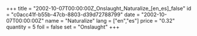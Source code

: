 +++
title = "2002-10-07T00:00:00Z_Onslaught_Naturalize_[en_es]_false"
id = "c0acc41f-b55b-47cb-8803-d39d72788799"
date = "2002-10-07T00:00:00Z"
name = "Naturalize"
lang = ["en","es"]
price = "0.32"
quantity = 5
foil = false
set = "Onslaught"
+++
